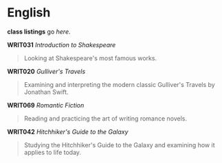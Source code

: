 # English

**class listings** go _here_.

**WRIT031** _Introduction to Shakespeare_
> Looking at Shakespeare's most famous works.

**WRIT020** _Gulliver's Travels_
> Examining and interpreting the modern classic Gulliver's Travels by Jonathan Swift.

**WRIT069** _Romantic Fiction_
> Reading and practicing the art of writing romance novels.

**WRIT042** _Hitchhiker's Guide to the Galaxy_
> Studying the Hitchhiker's Guide to the Galaxy and examining how it applies to life today.
